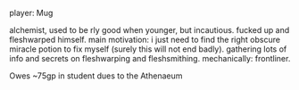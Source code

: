 player: Mug

alchemist, used to be rly good when younger, but incautious. fucked up and fleshwarped himself. main motivation: i just need to find the right obscure miracle potion to fix myself (surely this will not end badly). gathering lots of info and secrets on fleshwarping and fleshsmithing. mechanically: frontliner.

Owes ~75gp in student dues to the Athenaeum